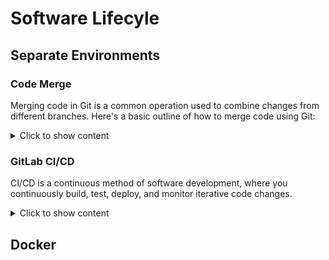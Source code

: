 

# Software Lifecyle

## Separate Environments

### Code Merge

Merging code in Git is a common operation used to combine changes from different branches. Here's a basic outline of how to merge code using Git:
  <details>
  <summary>Click to show content</summary>
    
<br>
    
1.	Fork the Repository: If you haven't already, fork the repository you want to contribute to. This creates a copy of the repository under your GitHub account.

![image](https://github.com/lucasmargui/React_Software_Lifecycle/assets/157809964/b2abe3ca-21eb-4530-8b25-fc27b6db2432)

------------------------------------
<br>
2.	Clone Your Fork: Clone your forked repository to your local machine using the git clone command. Replace <repository-url> with the URL of your fork:

```
git clone <repository-url>
```
------------------------------------
<br>
3.	Add Remote Upstream: Add the original repository as a remote named "upstream" to keep your local copy synced with the original project. This step is optional but highly recommended:

```
git remote add upstream <original-repository-url>
```
------------------------------------
<br>
4.	Create a New Branch: Create a new branch to work on your changes. The branch name should be descriptive of the changes you're making:

```
git checkout -b feature-branch
```
------------------------------------
<br>
5.	Make Changes: Make your desired changes to the codebase. You can use your favorite text editor or an integrated development environment (IDE).

------------------------------------
<br>
6.	Stage Changes: Once you've made your changes, stage them for commit:

```
git add .
```
Replace . with specific files if you only want to stage certain files.
------------------------------------
<br>
7.	Commit Changes: Commit your changes with a descriptive commit message:


```
git commit -m "Brief description of changes" 
```
- feat: (new feature for the user, not a new feature for build script)
- fix: (bug fix for the user, not a fix to a build script)
- docs: (changes to the documentation)
- style: (formatting, missing semi colons, etc; no production code change)
- refactor: (refactoring production code, eg. renaming a variable)
- test: (adding missing tests, refactoring tests; no production code change)
- chore: (updating grunt tasks etc; no production code change)


------------------------------------
<br>
8.	Push Changes to Your Fork: Push your changes to your forked repository on GitHub:

```
git push origin feature-branch
``` 
------------------------------------
<br>
9.	Create Pull Request: Visit your forked repository on GitHub, and you should see a prompt to create a pull request for the branch you just pushed. Click on it, and GitHub will guide you through the process of creating a pull request.

------------------------------------
<br>
10.	Describe Your Changes: Give your pull request a descriptive title and description. Explain what changes you've made and why they're necessary.

------------------------------------
<br>
11.	Submit Pull Request: Once you've filled out the pull request form, submit your pull request. It will be reviewed by the maintainers of the original repository.

------------------------------------
<br>
12.	Respond to Feedback: If the maintainers request changes or have feedback, make the necessary adjustments to your code locally, commit the changes, and push them to your fork. The pull request will be updated automatically.

------------------------------------
<br>
13.	Merge Pull Request: Once your pull request is approved, a project maintainer will merge your changes into the main branch of the original repository.

------------------------------------
<br>
14.	Sync Your Fork: Periodically, sync your fork with the original repository to ensure your local copy is up to date. You can do this by fetching changes from the upstream repository and merging them into your local branch.

 </details>

### GitLab CI/CD

CI/CD is a continuous method of software development, where you continuously build, test, deploy, and monitor iterative code changes.

  <details>
  <summary>Click to show content</summary>

#### Import project github to gitlab

![image](https://github.com/lucasmargui/React_Software_Lifecycle/assets/157809964/27c9fbdf-0079-4e10-9f9d-fc1e289c27a6)


#### Create a .gitlab-ci.yml file

![image](https://github.com/lucasmargui/React_Software_Lifecycle/assets/157809964/1068e24b-5824-4b17-9f55-f29e4d1dcfb4)


#### Status of your pipeline and jobs 

![image](https://github.com/lucasmargui/React_Software_Lifecycle/assets/157809964/72873793-cb84-40b0-a252-d58399bff2d1)

![image](https://github.com/lucasmargui/React_Software_Lifecycle/assets/157809964/482f22f6-0e51-4183-a145-2c3c0867c619)

![image](https://github.com/lucasmargui/React_Software_Lifecycle/assets/157809964/7653af73-69eb-42bf-b186-b5c98ae68f0b)


</details>

## Docker


  


